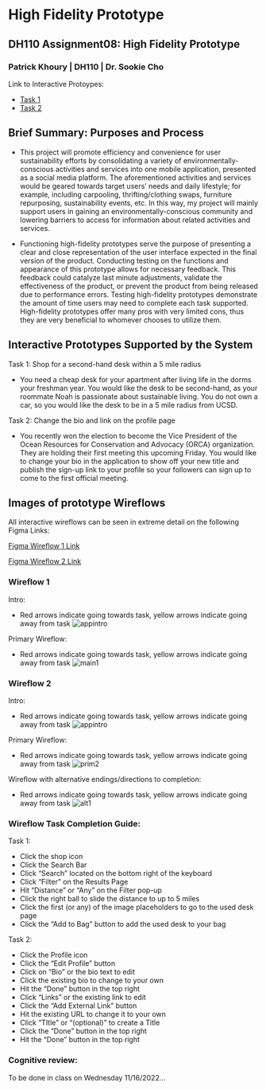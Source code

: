 # High Fidelity Prototype 

## DH110 Assignment08: High Fidelity Prototype 

### Patrick Khoury | DH110 | Dr. Sookie Cho

Link to Interactive Protoypes: 
- [Task 1](https://www.figma.com/proto/pb6gNH5nuFXY8FcN3H9BLG/Task-1-Prototype?node-id=40%3A1668&scaling=scale-down&page-id=0%3A1&starting-point-node-id=40%3A1668)
- [Task 2](https://www.figma.com/proto/P9DOlXkgTjfugOj0neG4Xx/Task-2-Prototype?node-id=41%3A849&scaling=scale-down&page-id=0%3A1&starting-point-node-id=41%3A849)

## Brief Summary: Purposes and Process

- This project will promote efficiency and convenience for user sustainability efforts by consolidating a variety of environmentally-conscious activities and services into one mobile application, presented as a social media platform. The aforementioned activities and services would be geared towards target users’ needs and daily lifestyle; for example, including carpooling, thrifting/clothing swaps, furniture repurposing, sustainability events, etc. In this way, my project will mainly support users in gaining an environmentally-conscious community and lowering barriers to access for information about related activities and services.

- Functioning high-fidelity prototypes serve the purpose of presenting a clear and close representation of the user interface expected in the final version of the product. Conducting testing on the functions and appearance of this prototype allows for necessary feedback. This feedback could catalyze last minute adjustments, validate the effectiveness of the product, or prevent the product from being released due to performance errors. Testing high-fidelity prototypes demonstrate the amount of time users may need to complete each task supported. High-fidelity prototypes offer many pros with very limited cons, thus they are very beneficial to whomever chooses to utilize them.


## Interactive Prototypes Supported by the System

Task 1: Shop for a second-hand desk within a 5 mile radius
- You need a cheap desk for your apartment after living life in the dorms your freshman year. You would like the desk to be second-hand, as your roommate Noah is passionate about sustainable living. You do not own a car, so you would like the desk to be in a 5 mile radius from UCSD.

Task 2: Change the bio and link on the profile page
- You recently won the election to become the Vice President of the Ocean Resources for Conservation and Advocacy (ORCA) organization. They are holding their first meeting this upcoming Friday. You would like to change your bio in the application to show off your new title and publish the sign-up link to your profile so your followers can sign up to come to the first official meeting.

## Images of prototype Wireflows

All interactive wireflows can be seen in extreme detail on the following Figma Links:

[Figma Wireflow 1 Link](https://www.figma.com/file/pb6gNH5nuFXY8FcN3H9BLG/Task-1-Prototype?node-id=0%3A1&t=PV8G35x1fKMp1woU-0)

[Figma Wireflow 2 Link](https://www.figma.com/file/P9DOlXkgTjfugOj0neG4Xx/Task-2-Prototype?node-id=0%3A1&t=E55nEM5KL1TX0ncz-0)


### Wireflow 1

Intro:
* Red arrows indicate going towards task, yellow arrows indicate going away from task
![appintro](https://user-images.githubusercontent.com/114698093/202149585-1d20a30e-ff43-4720-8e1d-bc28003e61be.png)

Primary Wireflow:
* Red arrows indicate going towards task, yellow arrows indicate going away from task
![main1](https://user-images.githubusercontent.com/114698093/202146897-4b23eaae-ccaa-4918-a70b-61e0e7a82fbd.png)

### Wireflow 2

Intro:
* Red arrows indicate going towards task, yellow arrows indicate going away from task
![appintro](https://user-images.githubusercontent.com/114698093/202149607-c7825c1f-4fd9-4285-953e-b03182070689.png)

Primary Wireflow:
* Red arrows indicate going towards task, yellow arrows indicate going away from task
![prim2](https://user-images.githubusercontent.com/114698093/202147228-a9f9747b-cd5a-4274-9a26-a8511bc38436.png)

Wireflow with alternative endings/directions to completion:
* Red arrows indicate going towards task, yellow arrows indicate going away from task
![alt1](https://user-images.githubusercontent.com/114698093/202147665-6c26ced7-6030-43fe-bb7b-92b732a1f32a.png)


### Wireflow Task Completion Guide:

Task 1:
- Click the shop icon
- Click the Search Bar
- Click “Search” located on the bottom right of the keyboard
- Click “Filter” on the Results Page
- Hit “Distance” or “Any” on the Filter pop-up
- Click the right ball to slide the distance to up to 5 miles
- Click the first (or any) of the image placeholders to go to the used desk page
- Click the “Add to Bag” button to add the used desk to your bag

Task 2:
- Click the Profile icon
- Click the “Edit Profile” button
- Click on “Bio” or the bio text to edit
- Click the existing bio to change to your own
- Hit the “Done” button in the top right
- Click “Links” or the existing link to edit
- Click the “Add External Link” button
- Hit the existing URL to change it to your own
- Click “TItle” or “(optional)” to create a Title
- Click the “Done” button in the top right
- Hit the “Done” button in the top right 

### Cognitive review:

To be done in class on Wednesday 11/16/2022…
